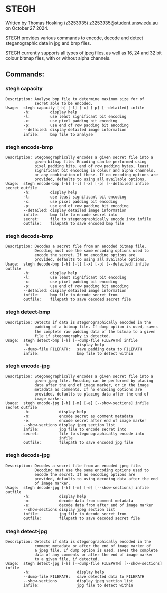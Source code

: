 # STEGH

Written by Thomas Hosking (z3253935) <z3253935@student.unsw.edu.au> on
October 27 2024.

STEGH provides various commands to encode, decode and detect
steganographic data in jpg and bmp files.

STEGH currently supports all types of jpeg files, as well as 16, 24 and
32 bit colour bitmap files, with or without alpha channels.

## Commands:
### stegh capacity
    Description: Analyse bmp file to determine maximum size for of
                 secret able to be encoded.
    Usage:  stegh capacity [-h] [-l] [-x] [-p] [--detailed] infile
            -h:         display help
            -l:         use least significant bit encoding
            -x:         use pixel padding bit encoding
            -p:         use end of row padding bit encoding
            --detailed: display detailed image information
            infile:     bmp file to analyse

### stegh encode-bmp
    Description: Stegonographically encodes a given secret file into a
                 given bitmap file. Encoding can be performed using
                 pixel padding bits, end of row padding bytes, least
                 significant bit encoding in colour and alpha channels,
                 or any combination of these. If no encoding options are
                 provided, defaults to using all available options.
    Usage:  stegh encode-bmp [-h] [-l] [-x] [-p] [--detailed] infile secret outfile
            -h:         display help
            -l:         use least significant bit encoding
            -x:         use pixel padding bit encoding
            -p:         use end of row padding bit encoding
            --detailed: display detailed image information
            infile:     bmp file to encode secret into
            secret:     file to stegonographically encode into infile
            outfile:    filepath to save encoded bmp file

### stegh decode-bmp
    Description: Decodes a secret file from an encoded bitmap file.
                 Decoding must use the same encoding options used to
                 encode the secret. If no encoding options are
                 provided, defaults to using all available options.
    Usage:  stegh decode-bmp [-h] [-l] [-x] [-p] [--detailed] infile outfile
            -h:         display help
            -l:         use least significant bit encoding
            -x:         use pixel padding bit encoding
            -p:         use end of row padding bit encoding
            --detailed: display detailed image information
            infile:     bmp file to decode secret from
            outfile:    filepath to save decoded secret file

### stegh detect-bmp
    Description: Detects if data is stegonographically encoded in the
                 padding of a bitmap file. If dump option is used, saves
                 the complete raw padding data of the bitmap to a given
                 file if stegonography is detected.
    Usage:  stegh detect-bmp [-h] [--dump-file FILEPATH] infile
            -h:                     display help
            --dump-file FILEPATH:   save padding data to FILEPATH
            infile:                 bmp file to detect within

### stegh encode-jpg
    Description: Stegonographically encodes a given secret file into a
                 given jpeg file. Encoding can be performed by placing
                 data after the end of image marker, or in the image
                 metadata as comments. If no encoding options are
                 provided, defaults to placing data after the end of
                 image marker.
    Usage:  stegh encode-jpg [-h] [-m] [-e] [--show-sections] infile secret outfile
            -h:             display help
            -m:             encode secret as comment metadata
            -e:             encode secret after end of image marker
            --show-sections display jpeg section list
            infile:         jpg file to encode secret into
            secret:         file to stegonographically encode into
                            infile
            outfile:        filepath to save encoded jpg file

### stegh decode-jpg
    Description: Decodes a secret file from an encoded jpeg file.
                 Decoding must use the same encoding options used to
                 encode the secret. If no encoding options are
                 provided, defaults to using decoding data after the end
                 of image marker.
    Usage:  stegh decode-jpg [-h] [-m] [-e] [--show-sections] infile outfile
            -h:             display help
            -m:             decode data from comment metadata
            -e:             decode data from after end of image marker
            --show-sections display jpeg section list
            infile:         jpg file to decode secret from
            outfile:        filepath to save decoded secret file

### stegh detect-jpg
    Description: Detects if data is stegonographically encoded in the
                 comment metadata or after the end of image marker of
                 a jpeg file. If dump option is used, saves the complete
                 data of any comments or after the end of image marker
                 to a given file, if detected.
    Usage:  stegh detect-jpg [-h] [--dump-file FILEPATH] [--show-sections] infile
            -h:                     display help
            --dump-file FILEPATH:   save detected data to FILEPATH
            --show-sections         display jpeg section list
            infile:                 jpg file to detect within
